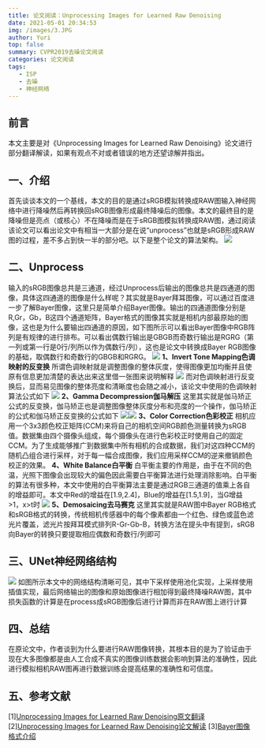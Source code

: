 ```yaml
---
title: 论文阅读：Unprocessing Images for Learned Raw Denoising
date: 2021-05-01 20:34:53
img: /images/3.JPG
author: Yuri
top: false
summary: CVPR2019去噪论文阅读
categories: 论文阅读
tags: 
   - ISP
   - 去噪
   - 神经网络
---
```

## 前言
本文主要是对《Unprocessing Images for Learned Raw Denoising》论文进行部分翻译解读，如果有观点不对或者错误的地方还望谅解并指出。

## 一、介绍
首先谈谈本文的一个基线，本文的目的是通过sRGB模拟转换成RAW图输入神经网络中进行降噪然后再转换回sRGB图像形成最终降噪后的图像。本文的最终目的是降噪但是亮点（或核心）不在降噪而是在于sRGB图模拟转换成RAW图，通过阅读该论文可以看出论文中有相当一大部分是在说“unprocess”也就是sRGB形成RAW图的过程，差不多占到快一半的部分吧。以下是整个论文的算法架构。
![](https://img-blog.csdnimg.cn/20201201135230967.png?x-oss-process=image/watermark,type_ZmFuZ3poZW5naGVpdGk,shadow_10,text_aHR0cHM6Ly9ibG9nLmNzZG4ubmV0L3FxXzQzNzExNjk3,size_16,color_FFFFFF,t_70)

## 二、Unprocess
输入的sRGB图像总共是三通道，经过Unprocess后输出的图像总共是四通道的图像，具体这四通道的图像是什么样呢？其实就是Bayer拜耳图像，可以通过百度进一步了解Bayer图像，这里只是简单介绍Bayer图像。输出的四通道图像分别是R,Gr，Gb，B这四个通道矩阵，Bayer格式的图像其实就是相机内部最原始的图像，这也是为什么要输出四通道的原因，如下图所示可以看出Bayer图像中RGB阵列是有规律的进行排布。可以看出偶数行输出是GBGB而奇数行输出是RGRG（第一列或第一行是0行/列所以作为偶数行/列），这也是论文中转换成Bayer RGB图像的基础，取偶数行和奇数行的GBGB和RGRG。
![](https://img-blog.csdnimg.cn/20201201141556309.png)
**1、Invert Tone Mapping色调映射的反变换**
所谓色调映射就是调整图像的整体灰度，使得图像更加均衡并且使原有信息更加清楚的表达出来这里借一张图来说明解释
![](https://img-blog.csdnimg.cn/20201201142830835.png?x-oss-process=image/watermark,type_ZmFuZ3poZW5naGVpdGk,shadow_10,text_aHR0cHM6Ly9ibG9nLmNzZG4ubmV0L3FxXzQzNzExNjk3,size_16,color_FFFFFF,t_70)
而对色调映射进行反变换后，显而易见图像的整体亮度和清晰度也会随之减小，该论文中使用的色调映射算法公式如下
![](https://img-blog.csdnimg.cn/20201201142942741.png)
**2、Gamma Decompression伽马解压**
这里其实就是伽马矫正公式的反变换，伽马矫正也是调整图像整体灰度分布和亮度的一个操作，伽马矫正的公式和伽马矫正反变换的公式如下
![](https://img-blog.csdnimg.cn/20201201143322888.png)![](https://img-blog.csdnimg.cn/20201201143341949.png)
**3、Color Correction色彩校正**
相机应用一个3x3颜色校正矩阵(CCM)来将自己的相机空间RGB颜色测量转换为sRGB值。数据集由四个摄像头组成，每个摄像头在进行色彩校正时使用自己的固定CCM。为了生成能够推广到数据集中所有相机的合成数据，我们对这四种CCM的随机凸组合进行采样，对于每一幅合成图像，我们应用采样CCM的逆来撤销颜色校正的效果。
**4、White Balance白平衡**
白平衡主要的作用是，由于在不同的色温，光照下图像会出现较大的偏色因此需要白平衡算法进行处理消除影响。白平衡的算法有很多种，本文中使用的白平衡算法主要是通过RGB三通道的值乘上各自的增益即可。本文中Red的增益在[1.9,2.4]，Blue的增益在[1.5,1.9]，当G增益>1，x>t时
![](https://img-blog.csdnimg.cn/2020120115064133.png)
**5、Demosaicing去马赛克**
这里其实就是RAW图中Bayer RGB格式和sRGB格式的转换，传统相机传感器中的每个像素都由一个红色、绿色或蓝色滤光片覆盖，滤光片按拜耳模式排列R-Gr-Gb-B，转换方法在提头中有提到，sRGB向Bayer的转换只要提取相应偶数和奇数行/列即可

## 三、UNet神经网络结构
![](https://img-blog.csdnimg.cn/20201201151015985.png?x-oss-process=image/watermark,type_ZmFuZ3poZW5naGVpdGk,shadow_10,text_aHR0cHM6Ly9ibG9nLmNzZG4ubmV0L3FxXzQzNzExNjk3,size_16,color_FFFFFF,t_70)
如图所示本文中的网络结构清晰可见，其中下采样使用池化实现，上采样使用插值实现，最后网络输出的图像和原始图像进行相加得到最终降噪RAW图，其中损失函数的计算是在process成sRGB图像后进行计算而非在RAW图上进行计算

## 四、总结
在原论文中，作者谈到为什么要进行RAW图像转换，其根本目的是为了验证由于现在大多图像都是由人工合成不真实的图像训练数据会影响到算法的准确性，因此进行模拟相机RAW图再进行数据训练会提高结果的准确性和可信度。

## 五、参考文献
[1][Unprocessing Images for Learned Raw Denoising原文翻译](https://blog.csdn.net/u013049912/article/details/84997826)
[2][Unprocessing Images for Learned Raw Denoising论文解读](https://chenjunkai.blog.csdn.net/article/details/106882131)
[3][Bayer图像格式介绍](https://blog.csdn.net/qingzhuyuxian/article/details/82965054)


